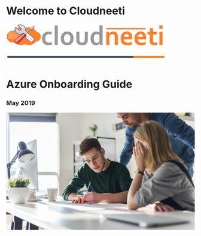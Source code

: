 # Welcome to Cloudneeti

![](images/logo.png?raw=true)

# Azure Onboarding Guide

### May 2019

![](images/banner.png?raw=true)